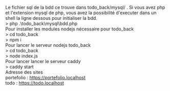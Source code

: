 Le fichier sql de la bdd ce trouve dans todo_back/mysql/ . Si vous avez php et l'extension mysql de php, vous avez la possibilité d'executer dans un shell la ligne dessous pour initialiser la bdd.<br>
\> php .\todo_back\mysql\bdd.php <br>
Pour installer les modules nodejs nécessaire pour todo_back<br>
\> cd todo_back <br>
\> npm i <br>
Pour lancer le serveur nodejs todo_back <br>
\> cd todo_back <br>
\> node index.js <br>
Pour lancer lancer le serveur caddy <br>
\> caddy start<br>
Adresse des sites<br>
portefolio : https://portefolio.localhost<br>
todo : https://todo.localhost